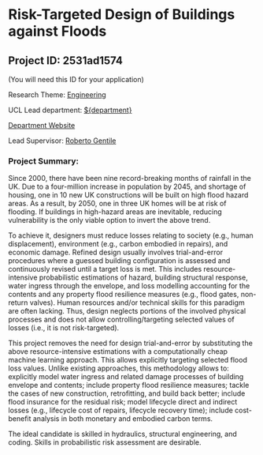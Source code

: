 # Risk-Targeted Design of Buildings against Floods

## Project ID: **2531ad1574**
(You will need this ID for your application)

Research Theme: [Engineering](../themes/engineering.md)

UCL Lead department: [${department}](../departments/risk-and-disaster-reduction.md)

[Department Website](https://www.ucl.ac.uk/risk-disaster-reduction)

Lead Supervisor: [Roberto Gentile](https://profiles.ucl.ac.uk/67591)

### Project Summary:

Since 2000, there have been nine record-breaking months of rainfall in the UK. Due to a four-million increase in population by 2045, and shortage of housing, one in 10 new UK constructions will be built on high flood hazard areas. As a result, by 2050, one in three UK homes will be at risk of flooding. If buildings in high-hazard areas are inevitable, reducing vulnerability is the only viable option to invert the above trend. 

To achieve it, designers must reduce losses relating to society (e.g., human displacement), environment (e.g., carbon embodied in repairs), and economic damage. Refined design usually involves trial-and-error procedures where a guessed building configuration is assessed and continuously revised until a target loss is met. This includes resource-intensive probabilistic estimations of hazard, building structural response, water ingress through the envelope, and loss modelling accounting for the contents and any property flood resilience measures (e.g., flood gates, non-return valves). Human resources and/or technical skills for this paradigm are often lacking. Thus, design neglects portions of the involved physical processes and does not allow controlling/targeting selected values of losses (i.e., it is not risk-targeted).

This project removes the need for design trial-and-error by substituting the above resource-intensive estimations with a computationally cheap machine learning approach. This allows explicitly targeting selected flood loss values. Unlike existing approaches, this methodology allows to: explicitly model water ingress and related damage processes of building envelope and contents; include property flood resilience measures; tackle the cases of new construction, retrofitting, and build back better; include flood insurance for the residual risk; model lifecycle direct and indirect losses (e.g., lifecycle cost of repairs, lifecycle recovery time); include cost-benefit analysis in both monetary and embodied carbon terms.

The ideal candidate is skilled in hydraulics, structural engineering, and coding. Skills in probabilistic risk assessment are desirable.
